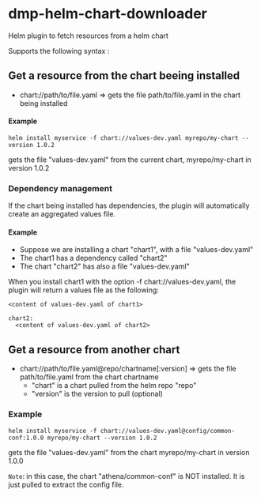 # dmp-helm-chart-downloader

Helm plugin to fetch resources from a helm chart

Supports the following syntax :

## Get a resource from the chart beeing installed

- chart://path/to/file.yaml => gets the file path/to/file.yaml in the chart being installed

#### Example

```
helm install myservice -f chart://values-dev.yaml myrepo/my-chart --version 1.0.2
```

gets the file "values-dev.yaml" from the current chart, myrepo/my-chart in version 1.0.2

### Dependency management

If the chart being installed has dependencies, the plugin will automatically create an aggregated values file.

#### Example 

- Suppose we are installing a chart "chart1", with a file "values-dev.yaml"
- The chart1 has a dependency called "chart2"
- The chart "chart2" has also a file "values-dev.yaml"

When you install chart1 with the option -f chart://values-dev.yaml, the plugin will return a values file as the following:

```
<content of values-dev.yaml of chart1>

chart2:
  <content of values-dev.yaml of chart2>
```

## Get a resource from another chart

- chart://path/to/file.yaml@repo/chartname[:version] => gets the file path/to/file.yaml from the chart chartname
  - "chart" is a chart pulled from the helm repo "repo"
  - "version" is the version to pull (optional)

### Example

```
helm install myservice -f chart://values-dev.yaml@config/common-conf:1.0.0 myrepo/my-chart --version 1.0.2
```

gets the file "values-dev.yaml" from the chart myrepo/my-chart in version 1.0.0

`Note`: in this case, the chart "athena/common-conf" is NOT installed. It is just pulled to extract the config file.

